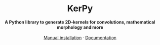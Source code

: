 

<h1 align="center">KerPy</h1>



<div align="center"><strong>A Python library to generate 2D-kernels for convolutions, mathematical morphology and more</strong></div>
<br />
<div align="center">
<a href="">Manual installation</a>
<span> · </span>
<a href="https://simon-bertrand.github.io/KerPy/" title="Documentation">Documentation</a>
<span>
</div>

